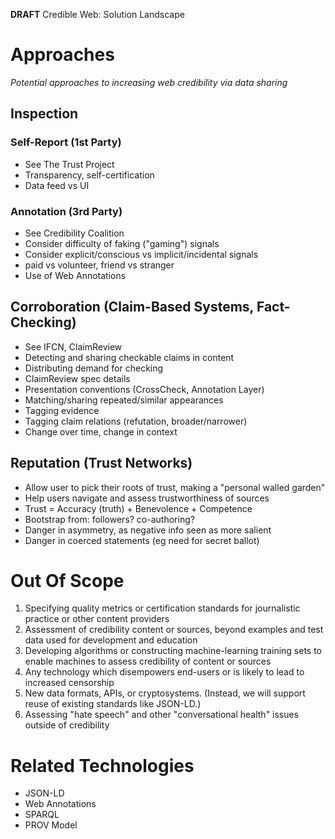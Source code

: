 
**DRAFT** Credible Web: Solution Landscape

Approaches
==========

_Potential approaches to increasing web credibility via data sharing_

Inspection
----------

### Self-Report (1st Party)

* See The Trust Project
* Transparency, self-certification
* Data feed vs UI

### Annotation (3rd Party)

* See Credibility Coalition
* Consider difficulty of faking ("gaming") signals
* Consider explicit/conscious vs implicit/incidental signals
* paid vs volunteer, friend vs stranger
* Use of Web Annotations

Corroboration (Claim-Based Systems, Fact-Checking)
--------------------------------------------------

* See IFCN, ClaimReview
* Detecting and sharing checkable claims in content
* Distributing demand for checking
* ClaimReview spec details
* Presentation conventions (CrossCheck, Annotation Layer)
* Matching/sharing repeated/similar appearances
* Tagging evidence
* Tagging claim relations (refutation, broader/narrower)
* Change over time, change in context

Reputation (Trust Networks)
---------------------------

* Allow user to pick their roots of trust, making a "personal walled garden"
* Help users navigate and assess trustworthiness of sources
* Trust = Accuracy (truth) + Benevolence + Competence
* Bootstrap from: followers?  co-authoring?
* Danger in asymmetry, as negative info seen as more salient
* Danger in coerced statements (eg need for secret ballot)

Out Of Scope
============

1. Specifying quality metrics or certification standards for journalistic practice or other content providers
2. Assessment of credibility content or sources, beyond examples and test data used for development and education
3. Developing algorithms or constructing machine-learning training sets to enable machines to assess credibility of content or sources
4. Any technology which disempowers end-users or is likely to lead to increased censorship
5. New data formats, APIs, or cryptosystems. (Instead, we will support reuse of existing standards like JSON-LD.)
6. Assessing "hate speech" and other "conversational health" issues outside of credibility

Related Technologies
====================

* JSON-LD
* Web Annotations
* SPARQL
* PROV Model

